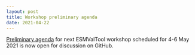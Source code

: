 ```yaml
---
layout: post
title: Workshop preliminary agenda
date: 2021-04-22
---
```


[Preliminary agenda](https://github.com/ESMValGroup/ESMValTool/issues/2067#issuecomment-824873768)
for next ESMValTool workshop scheduled for 4-6 May 2021 is now open for discussion on GitHub.